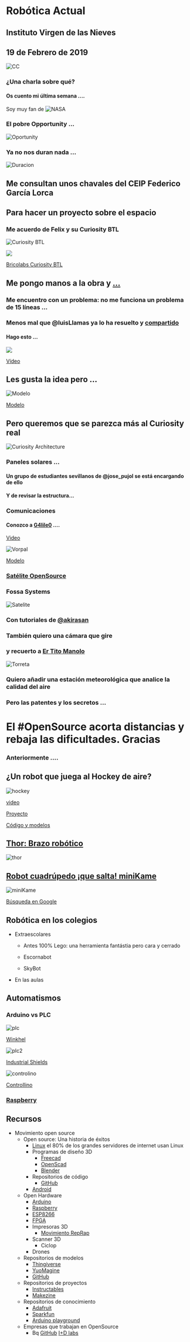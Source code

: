 # Robótica Actual

## Instituto Virgen de las Nieves

## 19 de Febrero de 2019

![CC](./images/Licencia_CC.png)

### ¿Una charla sobre qué?

#### Os cuento mi última semana ....

Soy muy fan de ![NASA](https://cdn.shopify.com/s/files/1/0192/1088/products/57847_1024x1024.png?v=1546624552)

### El pobre Opportunity ...

![Oportunity](https://cnet3.cbsistatic.com/img/I7Ag7A6dBZIUfjX4H5xiFWh_Ihw=/970x0/2018/08/17/e102c9bf-5542-4dce-bac6-1cfa903f2115/opprover.jpg)


### Ya no nos duran nada ...

![Duracion](https://mars.nasa.gov/system/resources/detail_files/8249_MER_ByTheNumbers_infographic_Feb2019.jpg)

## Me consultan unos chavales del CEIP Federico García Lorca

## Para hacer un proyecto sobre el espacio

### Me acuerdo de Felix y su Curiosity BTL

![Curiosity BTL](https://bricolabs.cc/wiki/_media/proyectos/curiosity/curiosity_2_800.jpg?w=800&tok=4d9273)


![](https://pbs.twimg.com/media/DzXs3rFX0AEITxD?format=jpg&name=4096x4096)

[Bricolabs Curiosity BTL](https://bricolabs.cc/wiki/proyectos/curiosity_btl)

## Me pongo manos a la obra y [...](https://github.com/javacasm/Curiosity_btl)

### Me encuentro con un problema: no me funciona un problema de 15 líneas ...

### Menos mal que @luisLlamas ya lo ha resuelto y [compartido](https://www.luisllamas.es/salidas-analogicas-pwm-en-arduino/)

#### Hago esto ...

![](./images/Curiosity_BTL.png)

[Vídeo](https://photos.app.goo.gl/wyZHRgwfbKUe8Zgx5)

## Les gusta la idea pero ... 

![Modelo](https://cdn.thingiverse.com/renders/8c/d8/23/7b/d2/31d51dae61ead87122333f0cf6d42c45_preview_featured.jpg)

[Modelo](https://www.thingiverse.com/thing:3432863)

## Pero queremos que se parezca más al Curiosity real

![Curiosity Architecture](https://cdn.zmescience.com/wp-content/uploads/2011/11/mars-curiosity-rover.jpg)

### Paneles solares ... 

#### Un grupo de estudiantes sevillanos de @jose_pujol se está encargando de ello 
#### Y de revisar la estructura...

### Comunicaciones

#### Conozco a [G4lile0](https://twitter.com/G4lile0) ....

[Video](https://twitter.com/i/status/926621997861408769)

![Vorpal](https://cdn.thingiverse.com/renders/f3/e2/e7/a4/34/2b68053a1e86087b9764f5b8103d3f21_preview_featured.jpg)

[Modelo](https://www.thingiverse.com/thing:2513566)

### [Satélite OpenSource](https://twitter.com/G4lile0/status/1095479960045789189)

### Fossa Systems

![Satelite](https://pbs.twimg.com/media/Dq53BrPXQAAzXJM.jpg)

### Con tutoriales de [@akirasan](http://akirasan.net/tag/lora/)

### También quiero una cámara que  gire 

### y recuerto a [Er Tito Manolo](http://3drf.com/pan-tilt-head/)

![Torreta](http://3drf.com/wp-content/uploads/2017/09/ba3a716b68d09a9e3d9e86e922159904_preview_featured.jpg)

### Quiero añadir una estación meteorológica que analice la calidad del aire


### Pero las patentes y los secretos ...

# El #OpenSource acorta distancias y rebaja las dificultades. Gracias



### Anteriormente ....

## ¿Un robot que juega al Hockey de aire?

![hockey](http://3.bp.blogspot.com/-UgdFH2bBbYs/Uu_9BX0HnbI/AAAAAAAAB1Q/ev6hrZdyXmc/s640/mesa.jpg)

[video](https://www.youtube.com/watch?v=CjzSeOg8oTs)

[Proyecto](http://jjrobots.com/air-hockey-robot-a-3d-printer-hack/)

[Código y modelos](https://github.com/JJulio/AHRobot  )


## [Thor: Brazo robótico](https://github.com/bqlabs/Thor)

![thor](https://raw.githubusercontent.com/bqlabs/Thor/developer/gallery/Thor3D.png)


## [Robot cuadrúpedo ¡que salta! miniKame](https://github.com/bqlabs/miniKame)

![miniKame](https://camo.githubusercontent.com/6b66f157b05d8f291f3898e9e3e6d6628e784438/687474703a2f2f63646e2e6d616b65616769662e636f6d2f6d656469612f31322d32322d323031352f4d51387a316e2e676966)

[Búsqueda en Google](https://www.google.es/search?q=minikame&client=ubuntu&hs=yJN&source=lnms&tbm=isch&sa=X&ved=0ahUKEwjC8Z3-n8fgAhXlYN8KHbmoBQQQ_AUIDigB&biw=1920&bih=914#imgrc=reTM95qlO4_BOM:)

## Robótica en los colegios

* Extraescolares

  * Antes 100% Lego: una herramienta fantástia pero cara y cerrado

  * Escornabot
  * SkyBot

* En las aulas

## Automatismos

### Arduino vs PLC

![plc](./images/arduinoPLC.jpg)

[Winkhel](http://www.electan.com/miniautomata-plc-arduino-winkhel-p-3273.html)

![plc2](./images/PLC-ARDUINO-ARDBOX-ANALOG-20-1-247x300.jpg)

[Industrial Shields](http://www.industrialshields.com/)

![controlino](./images/HD06157-2-500x333.jpg)

[Controllino](http://controllino.cc/)

### [Raspberry](./raspberry/charla.md)

## Recursos

* Movimiento open source
  * Open source: Una historia de éxitos
    * [Linux](http://www.linux.org/) el 80% de los grandes servidores de internet usan Linux
    * Programas de diseño 3D
      * [Freecad](http://freecad.org)
      * [OpenScad](http://openscad.org)
      * [Blender](http://blender.com)
    * Repositorios de código
      * [GitHub](http://GitHub.com)
    * [Android](http://android.com)
  * Open Hardware
    * [Arduino](http://arduino.cc)
    * [Raspberry](http://raspberry.org)
    * [ESP8266](http://www.esp8266.com/)
    * [FPGA](https://github.com/Obijuan/open-fpga-verilog-tutorial/wiki)
    * Impresoras 3D  
      * [Movimiento RepRap](http://reprap.org)
    * Scanner 3D
      * Ciclop
    * Drones  
  * Repositorios de modelos
    * [Thingiverse](http://Thingiverse.com)
    * [YuoMagine](http://youmagine.com)
    * [GitHub](http://GitHub.com)
  * Repositorios de  proyectos
    * [Instructables](http://Instructables.com)
    * [Makezine](http://makezine.com)
  * Repositorios de conocimiento
    * [Adafruit](http://adafruit.com)
    * [Sparkfun](http://sparkfun.com)
    * [Arduino playground](http://playground.arduino.cc)
  * Empresas que trabajan en OpenSource
    * Bq [GitHub](https://github.com/bq) [I+D labs](https://github.com/bqlabs)
